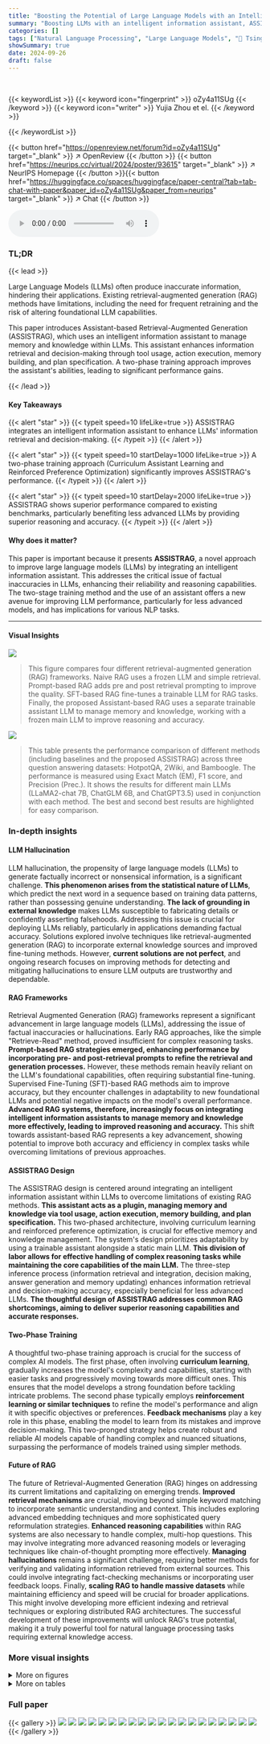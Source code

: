 ```yaml
---
title: "Boosting the Potential of Large Language Models with an Intelligent Information Assistant"
summary: "Boosting LLMs with an intelligent information assistant, ASSISTRAG, significantly improves accuracy and reasoning, especially for less advanced models."
categories: []
tags: ["Natural Language Processing", "Large Language Models", "🏢 Tsinghua University",]
showSummary: true
date: 2024-09-26
draft: false
---
```


<br>

{{< keywordList >}}
{{< keyword icon="fingerprint" >}} oZy4a11SUg {{< /keyword >}}
{{< keyword icon="writer" >}} Yujia Zhou et el. {{< /keyword >}}
 
{{< /keywordList >}}

{{< button href="https://openreview.net/forum?id=oZy4a11SUg" target="_blank" >}}
↗ OpenReview
{{< /button >}}
{{< button href="https://neurips.cc/virtual/2024/poster/93615" target="_blank" >}}
↗ NeurIPS Homepage
{{< /button >}}{{< button href="https://huggingface.co/spaces/huggingface/paper-central?tab=tab-chat-with-paper&paper_id=oZy4a11SUg&paper_from=neurips" target="_blank" >}}
↗ Chat
{{< /button >}}



<audio controls>
    <source src="https://ai-paper-reviewer.com/oZy4a11SUg/podcast.wav" type="audio/wav">
    Your browser does not support the audio element.
</audio>


### TL;DR


{{< lead >}}

Large Language Models (LLMs) often produce inaccurate information, hindering their applications.  Existing retrieval-augmented generation (RAG) methods have limitations, including the need for frequent retraining and the risk of altering foundational LLM capabilities. 

This paper introduces Assistant-based Retrieval-Augmented Generation (ASSISTRAG), which uses an intelligent information assistant to manage memory and knowledge within LLMs.  This assistant enhances information retrieval and decision-making through tool usage, action execution, memory building, and plan specification.  A two-phase training approach improves the assistant's abilities, leading to significant performance gains.

{{< /lead >}}


#### Key Takeaways

{{< alert "star" >}}
{{< typeit speed=10 lifeLike=true >}} ASSISTRAG integrates an intelligent information assistant to enhance LLMs' information retrieval and decision-making. {{< /typeit >}}
{{< /alert >}}

{{< alert "star" >}}
{{< typeit speed=10 startDelay=1000 lifeLike=true >}} A two-phase training approach (Curriculum Assistant Learning and Reinforced Preference Optimization) significantly improves ASSISTRAG's performance. {{< /typeit >}}
{{< /alert >}}

{{< alert "star" >}}
{{< typeit speed=10 startDelay=2000 lifeLike=true >}} ASSISTRAG shows superior performance compared to existing benchmarks, particularly benefiting less advanced LLMs by providing superior reasoning and accuracy. {{< /typeit >}}
{{< /alert >}}

#### Why does it matter?
This paper is important because it presents **ASSISTRAG**, a novel approach to improve large language models (LLMs) by integrating an intelligent information assistant. This addresses the critical issue of factual inaccuracies in LLMs, enhancing their reliability and reasoning capabilities.  The two-stage training method and the use of an assistant offers a new avenue for improving LLM performance, particularly for less advanced models, and has implications for various NLP tasks.

------
#### Visual Insights



![](https://ai-paper-reviewer.com/oZy4a11SUg/figures_1_1.jpg)

> This figure compares four different retrieval-augmented generation (RAG) frameworks.  Naive RAG uses a frozen LLM and simple retrieval. Prompt-based RAG adds pre and post retrieval prompting to improve the quality. SFT-based RAG fine-tunes a trainable LLM for RAG tasks. Finally, the proposed Assistant-based RAG uses a separate trainable assistant LLM to manage memory and knowledge, working with a frozen main LLM to improve reasoning and accuracy.





![](https://ai-paper-reviewer.com/oZy4a11SUg/tables_6_1.jpg)

> This table presents the performance comparison of different methods (including baselines and the proposed ASSISTRAG) across three question answering datasets: HotpotQA, 2Wiki, and Bamboogle.  The performance is measured using Exact Match (EM), F1 score, and Precision (Prec.).  It shows the results for different main LLMs (LLaMA2-chat 7B, ChatGLM 6B, and ChatGPT3.5) used in conjunction with each method.  The best and second best results are highlighted for easy comparison.





### In-depth insights


#### LLM Hallucination
LLM hallucination, the propensity of large language models (LLMs) to generate factually incorrect or nonsensical information, is a significant challenge.  **This phenomenon arises from the statistical nature of LLMs**, which predict the next word in a sequence based on training data patterns, rather than possessing genuine understanding.  **The lack of grounding in external knowledge** makes LLMs susceptible to fabricating details or confidently asserting falsehoods.  Addressing this issue is crucial for deploying LLMs reliably, particularly in applications demanding factual accuracy.  Solutions explored involve techniques like retrieval-augmented generation (RAG) to incorporate external knowledge sources and improved fine-tuning methods.  However, **current solutions are not perfect**, and ongoing research focuses on improving methods for detecting and mitigating hallucinations to ensure LLM outputs are trustworthy and dependable.

#### RAG Frameworks
Retrieval Augmented Generation (RAG) frameworks represent a significant advancement in large language models (LLMs), addressing the issue of factual inaccuracies or hallucinations.  Early RAG approaches, like the simple "Retrieve-Read" method, proved insufficient for complex reasoning tasks.  **Prompt-based RAG strategies emerged, enhancing performance by incorporating pre- and post-retrieval prompts to refine the retrieval and generation processes.** However, these methods remain heavily reliant on the LLM's foundational capabilities, often requiring substantial fine-tuning. Supervised Fine-Tuning (SFT)-based RAG methods aim to improve accuracy, but they encounter challenges in adaptability to new foundational LLMs and potential negative impacts on the model's overall performance.  **Advanced RAG systems, therefore, increasingly focus on integrating intelligent information assistants to manage memory and knowledge more effectively, leading to improved reasoning and accuracy.** This shift towards assistant-based RAG represents a key advancement, showing potential to improve both accuracy and efficiency in complex tasks while overcoming limitations of previous approaches.

#### ASSISTRAG Design
The ASSISTRAG design is centered around integrating an intelligent information assistant within LLMs to overcome limitations of existing RAG methods.  **This assistant acts as a plugin, managing memory and knowledge via tool usage, action execution, memory building, and plan specification.**  This two-phased architecture, involving curriculum learning and reinforced preference optimization, is crucial for effective memory and knowledge management.  The system's design prioritizes adaptability by using a trainable assistant alongside a static main LLM. **This division of labor allows for effective handling of complex reasoning tasks while maintaining the core capabilities of the main LLM.** The three-step inference process (information retrieval and integration, decision making, answer generation and memory updating) enhances information retrieval and decision-making accuracy, especially beneficial for less advanced LLMs. **The thoughtful design of ASSISTRAG addresses common RAG shortcomings, aiming to deliver superior reasoning capabilities and accurate responses.**

#### Two-Phase Training
A thoughtful two-phase training approach is crucial for the success of complex AI models. The first phase, often involving **curriculum learning**, gradually increases the model's complexity and capabilities, starting with easier tasks and progressively moving towards more difficult ones. This ensures that the model develops a strong foundation before tackling intricate problems. The second phase typically employs **reinforcement learning or similar techniques** to refine the model's performance and align it with specific objectives or preferences. **Feedback mechanisms** play a key role in this phase, enabling the model to learn from its mistakes and improve decision-making.  This two-pronged strategy helps create robust and reliable AI models capable of handling complex and nuanced situations, surpassing the performance of models trained using simpler methods.

#### Future of RAG
The future of Retrieval-Augmented Generation (RAG) hinges on addressing its current limitations and capitalizing on emerging trends.  **Improved retrieval mechanisms** are crucial, moving beyond simple keyword matching to incorporate semantic understanding and context.  This includes exploring advanced embedding techniques and more sophisticated query reformulation strategies.  **Enhanced reasoning capabilities** within RAG systems are also necessary to handle complex, multi-hop questions. This may involve integrating more advanced reasoning models or leveraging techniques like chain-of-thought prompting more effectively.  **Managing hallucinations** remains a significant challenge, requiring better methods for verifying and validating information retrieved from external sources.  This could involve integrating fact-checking mechanisms or incorporating user feedback loops.  Finally, **scaling RAG to handle massive datasets** while maintaining efficiency and speed will be crucial for broader applications.  This might involve developing more efficient indexing and retrieval techniques or exploring distributed RAG architectures. The successful development of these improvements will unlock RAG's true potential, making it a truly powerful tool for natural language processing tasks requiring external knowledge access.


### More visual insights

<details>
<summary>More on figures
</summary>


![](https://ai-paper-reviewer.com/oZy4a11SUg/figures_3_1.jpg)

> This figure shows a flowchart of the ASSISTRAG architecture, highlighting its key components: the main LLM, the intelligent information assistant, and the tools and functionalities that support its operation.  It illustrates how the assistant manages memory and knowledge through tool usage, action execution, memory building, and plan specification to improve the LLM's reasoning and response generation.


![](https://ai-paper-reviewer.com/oZy4a11SUg/figures_4_1.jpg)

> This figure illustrates the two-stage training process for the ASSISTRAG model. The first stage, Curriculum Assistant Learning, focuses on improving the assistant's abilities in query decomposition, note-taking, and knowledge extraction through a curriculum of progressively complex tasks.  The difficulty of the tasks increases with each stage.  The second stage, Reinforced Preference Optimization, fine-tunes the assistant based on feedback from the main LLM using a Direct Preference Optimization (DPO) approach. This ensures that the assistant's output aligns well with the needs of the main LLM. The process uses sampled pair data for training the fine-tuned LLM and generates preference data used for training ASSISTRAG in the reinforced preference optimization stage. 


![](https://ai-paper-reviewer.com/oZy4a11SUg/figures_8_1.jpg)

> This figure compares different Retrieval-Augmented Generation (RAG) methods across three key aspects: inference time, cost (in cents), and F1 accuracy. Each method is represented by a distinct marker (CloseBook, Naive RAG, IR-CoT, Self-RAG, LLMLingua, and AssistRAG).  The plots visually demonstrate the trade-offs between these factors for each approach. AssistRAG achieves the best balance between speed, cost-effectiveness, and accuracy.


![](https://ai-paper-reviewer.com/oZy4a11SUg/figures_8_2.jpg)

> This figure shows the training framework of the ASSISTRAG model, which involves two main stages: curriculum assistant learning and reinforced preference optimization. Curriculum assistant learning is a step-wise approach that starts with simpler tasks and gradually moves to more complex ones to improve the assistant's comprehension of the RAG process. Reinforced preference optimization uses reinforcement learning to fine-tune the assistant's output based on feedback from the main LLM to improve alignment.  The figure illustrates the flow of data and the interaction between the different components of the training process.


</details>




<details>
<summary>More on tables
</summary>


![](https://ai-paper-reviewer.com/oZy4a11SUg/tables_7_1.jpg)
> This table presents the results of ablation studies conducted on the ASSISTRAG model. It shows the impact of removing or freezing different components of the model, including memory management (FNT), and knowledge management (FQD, FKE). It also shows the effect of removing the planning, curriculum, and DPO training phases.  The results are presented as F1 scores for three different datasets: HotpotQA, 2Wiki, and Bamboogle.

![](https://ai-paper-reviewer.com/oZy4a11SUg/tables_7_2.jpg)
> This table presents the performance comparison of different methods on three question answering datasets: HotpotQA, 2Wiki, and Bamboogle.  The methods include baselines (without and with retrieval), state-of-the-art RAG methods, and the proposed ASSISTRAG.  For each dataset and method, the Exact Match (EM), F1-score, and precision (Prec.) are reported, allowing for a comprehensive evaluation of accuracy.  The 'Main LLM' column specifies the large language model used for final answer generation in each method.

![](https://ai-paper-reviewer.com/oZy4a11SUg/tables_9_1.jpg)
> This table presents the performance of different methods across three question answering datasets: HotpotQA, 2WikiMultiHopQA, and Bamboogle.  The methods compared include various baselines (without and with retrieval), advanced prompt-based methods, and the proposed ASSISTRAG.  The evaluation metrics used are Exact Match (EM), F1 score, and Precision (Prec.).  The results highlight the performance gains achieved by ASSISTRAG, particularly when compared to simpler retrieval-augmented generation (RAG) methods and when using less-advanced LLMs as the main language model.

![](https://ai-paper-reviewer.com/oZy4a11SUg/tables_9_2.jpg)
> This table presents the performance of various methods across three question answering datasets (HotpotQA, 2Wiki, Bamboogle).  It compares baselines (without and with retrieval), several state-of-the-art RAG methods, and the proposed ASSISTRAG method.  The performance is evaluated using Exact Match (EM), F1-score, and Precision (Prec.) for each method and dataset, showing the effectiveness of ASSISTRAG, especially when using less powerful LLMs.

![](https://ai-paper-reviewer.com/oZy4a11SUg/tables_9_3.jpg)
> This table presents the performance comparison of different methods (including baselines and the proposed ASSISTRAG) on three question answering datasets (HotpotQA, 2Wiki, and Bamboogle).  The metrics used for comparison are Exact Match (EM), F1-score, and Precision (Prec.).  The 'Main LLM' column specifies the large language model used for answering the questions. The table highlights the best-performing method for each dataset and metric.

![](https://ai-paper-reviewer.com/oZy4a11SUg/tables_14_1.jpg)
> This table presents the performance of different methods (baselines and ASSISTRAG) on three question answering datasets (HotpotQA, 2Wiki, Bamboogle).  It compares exact match (EM) accuracy, F1 score, and precision across various LLMs (LLaMA2-chat 7B, ChatGLM 6B, ChatGPT 3.5) and different retrieval-augmented generation (RAG) approaches.  The best and second-best results are highlighted for easier comparison.

![](https://ai-paper-reviewer.com/oZy4a11SUg/tables_15_1.jpg)
> This table presents the performance comparison of different methods on three question answering datasets (HotpotQA, 2Wiki, Bamboogle).  It shows the Exact Match (EM), F1 score, and Precision (Prec.) achieved by various methods, including baselines (without and with retrieval) and several state-of-the-art Retrieval Augmented Generation (RAG) approaches. The 'Main LLM' column specifies the large language model used for generating the final answers.  The table helps to illustrate the effectiveness of the proposed Assistant-based Retrieval-Augmented Generation (ASSISTRAG) method compared to other approaches.

</details>




### Full paper

{{< gallery >}}
<img src="https://ai-paper-reviewer.com/oZy4a11SUg/1.png" class="grid-w50 md:grid-w33 xl:grid-w25" />
<img src="https://ai-paper-reviewer.com/oZy4a11SUg/2.png" class="grid-w50 md:grid-w33 xl:grid-w25" />
<img src="https://ai-paper-reviewer.com/oZy4a11SUg/3.png" class="grid-w50 md:grid-w33 xl:grid-w25" />
<img src="https://ai-paper-reviewer.com/oZy4a11SUg/4.png" class="grid-w50 md:grid-w33 xl:grid-w25" />
<img src="https://ai-paper-reviewer.com/oZy4a11SUg/5.png" class="grid-w50 md:grid-w33 xl:grid-w25" />
<img src="https://ai-paper-reviewer.com/oZy4a11SUg/6.png" class="grid-w50 md:grid-w33 xl:grid-w25" />
<img src="https://ai-paper-reviewer.com/oZy4a11SUg/7.png" class="grid-w50 md:grid-w33 xl:grid-w25" />
<img src="https://ai-paper-reviewer.com/oZy4a11SUg/8.png" class="grid-w50 md:grid-w33 xl:grid-w25" />
<img src="https://ai-paper-reviewer.com/oZy4a11SUg/9.png" class="grid-w50 md:grid-w33 xl:grid-w25" />
<img src="https://ai-paper-reviewer.com/oZy4a11SUg/10.png" class="grid-w50 md:grid-w33 xl:grid-w25" />
<img src="https://ai-paper-reviewer.com/oZy4a11SUg/11.png" class="grid-w50 md:grid-w33 xl:grid-w25" />
<img src="https://ai-paper-reviewer.com/oZy4a11SUg/12.png" class="grid-w50 md:grid-w33 xl:grid-w25" />
<img src="https://ai-paper-reviewer.com/oZy4a11SUg/13.png" class="grid-w50 md:grid-w33 xl:grid-w25" />
<img src="https://ai-paper-reviewer.com/oZy4a11SUg/14.png" class="grid-w50 md:grid-w33 xl:grid-w25" />
<img src="https://ai-paper-reviewer.com/oZy4a11SUg/15.png" class="grid-w50 md:grid-w33 xl:grid-w25" />
<img src="https://ai-paper-reviewer.com/oZy4a11SUg/16.png" class="grid-w50 md:grid-w33 xl:grid-w25" />
<img src="https://ai-paper-reviewer.com/oZy4a11SUg/17.png" class="grid-w50 md:grid-w33 xl:grid-w25" />
<img src="https://ai-paper-reviewer.com/oZy4a11SUg/18.png" class="grid-w50 md:grid-w33 xl:grid-w25" />
<img src="https://ai-paper-reviewer.com/oZy4a11SUg/19.png" class="grid-w50 md:grid-w33 xl:grid-w25" />
<img src="https://ai-paper-reviewer.com/oZy4a11SUg/20.png" class="grid-w50 md:grid-w33 xl:grid-w25" />
{{< /gallery >}}